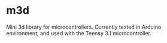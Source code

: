 m3d
===

Mini 3d library for microcontrollers. Currently tested in Arduino environment, and used with the Teensy 3.1 microcontroller.
